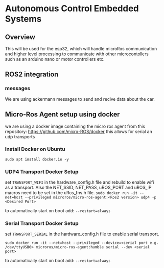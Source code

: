 # Autonomous Control Embedded Systems

## Overview
This will be used for the esp32, which will handle microRos communication and higher level processing to communicate with other microcontollers such as an arduino nano or motor controllers etc. 
## ROS2 integration
### messages
We are using ackermann messages to send and recive data about the car. 


## Micro-Ros Agent setup using docker
we are using a docker image containing the micro ros agent from this repository: https://github.com/micro-ROS/docker this allows for serial an udp transports

### Install Docker on Ubuntu
```sudo apt install docker.io -y```
### UDP4 Transport Docker Setup
set ```TRANSPORT_WIFI``` in the hardware_config.h file and rebuild to enable wifi as a transport. Also the NET_SSID, NET_PASS, uROS_PORT and uROS_IP macros need to be set in the uRos_fns.h file.
```sudo docker run -it --net=host --privileged microros/micro-ros-agent:<Ros2 version> udp4 -p <Desired Port>```

to automatically start on boot add: ```--restart=always```
### Serial Transport Docker Setup
set ```TRANSPORT_SERIAL``` in the hardware_config.h file to enable serial transport.

```sudo docker run -it --net=host --privileged --device=<serial port e.g. /dev/ttyUSB0> microros/micro-ros-agent:humble serial --dev <serial port> ```

to automatically start on boot add:  ```--restart=always```
